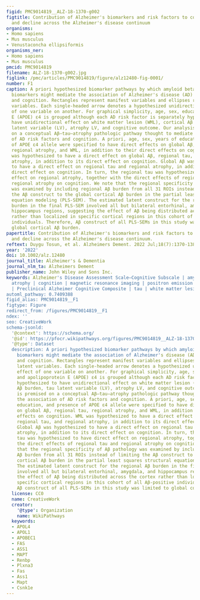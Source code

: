 ```yaml
---
figid: PMC9014819__ALZ-18-1370-g002
figtitle: Contribution of Alzheimer's biomarkers and risk factors to cognitive impairment
  and decline across the Alzheimer's disease continuum
organisms:
- Homo sapiens
- Mus musculus
- Venustaconcha ellipsiformis
organisms_ner:
- Homo sapiens
- Mus musculus
pmcid: PMC9014819
filename: ALZ-18-1370-g002.jpg
figlink: /pmc/articles/PMC9014819/figure/alz12480-fig-0001/
number: F1
caption: A priori hypothesized biomarker pathways by which amyloid beta (Aβ)–tau–atrophy
  biomarkers might mediate the association of Alzheimer's disease (AD) risk factors
  and cognition. Rectangles represent manifest variables and ellipses represent latent
  variables. Each single‐headed arrow denotes a hypothesized unidirectional effect
  of one variable on another. For graphical simplicity, age, sex, education, and apolipoprotein
  E (APOE) ε4 is grouped although each AD risk factor is separately hypothesized to
  have unidirectional effect on white matter lesion (WML), cortical Aβ burden, tau
  latent variable (LV), atrophy LV, and cognitive outcome. Our analysis is premised
  on a conceptual Aβ–tau–atrophy pathologic pathway thought to mediate the association
  of AD risk factors and cognition. A priori, age, sex, years of education, and presence
  of APOE ε4 allele were specified to have direct effects on global Aβ, regional tau,
  regional atrophy, and WML, in addition to their direct effects on cognition. WML
  was hypothesized to have a direct effect on global Aβ, regional tau, and regional
  atrophy, in addition to its direct effect on cognition. Global Aβ was hypothesized
  to have a direct effect on regional tau and regional atrophy, in addition to its
  direct effect on cognition. In turn, the regional tau was hypothesized to have direct
  effect on regional atrophy, together with the direct effects of regional tau and
  regional atrophy on cognition. We note that the regional specificity of Aβ pathology
  was examined by including regional Aβ burden from all 31 ROIs instead of limiting
  the Aβ construct to the global cortical Aβ burden in the partial least squares structural
  equation modeling (PLS‐SEM). The estimated latent construct for the regional Aβ
  burden in the final PLS‐SEM involved all but bilateral entorhinal, amygdala, and
  hippocampus regions, suggesting the effect of Aβ being distributed across the cortex
  rather than localized in specific cortical regions in this cohort of all Aβ‐positive
  individuals. Therefore, Aβ construct of all PLS‐SEMs in this study was limited to
  global cortical Aβ burden.
papertitle: Contribution of Alzheimer's biomarkers and risk factors to cognitive impairment
  and decline across the Alzheimer's disease continuum.
reftext: Duygu Tosun, et al. Alzheimers Dement. 2022 Jul;18(7):1370-1382.
year: '2022'
doi: 10.1002/alz.12480
journal_title: Alzheimer's & Dementia
journal_nlm_ta: Alzheimers Dement
publisher_name: John Wiley and Sons Inc.
keywords: Alzheimer's Disease Assessment Scale–Cognitive Subscale | amyloid beta |
  atrophy | cognition | magnetic resonance imaging | positron emission tomography
  | Preclinical Alzheimer Cognitive Composite | tau | white matter lesions
automl_pathway: 0.7409388
figid_alias: PMC9014819__F1
figtype: Figure
redirect_from: /figures/PMC9014819__F1
ndex: ''
seo: CreativeWork
schema-jsonld:
  '@context': https://schema.org/
  '@id': https://pfocr.wikipathways.org/figures/PMC9014819__ALZ-18-1370-g002.html
  '@type': Dataset
  description: A priori hypothesized biomarker pathways by which amyloid beta (Aβ)–tau–atrophy
    biomarkers might mediate the association of Alzheimer's disease (AD) risk factors
    and cognition. Rectangles represent manifest variables and ellipses represent
    latent variables. Each single‐headed arrow denotes a hypothesized unidirectional
    effect of one variable on another. For graphical simplicity, age, sex, education,
    and apolipoprotein E (APOE) ε4 is grouped although each AD risk factor is separately
    hypothesized to have unidirectional effect on white matter lesion (WML), cortical
    Aβ burden, tau latent variable (LV), atrophy LV, and cognitive outcome. Our analysis
    is premised on a conceptual Aβ–tau–atrophy pathologic pathway thought to mediate
    the association of AD risk factors and cognition. A priori, age, sex, years of
    education, and presence of APOE ε4 allele were specified to have direct effects
    on global Aβ, regional tau, regional atrophy, and WML, in addition to their direct
    effects on cognition. WML was hypothesized to have a direct effect on global Aβ,
    regional tau, and regional atrophy, in addition to its direct effect on cognition.
    Global Aβ was hypothesized to have a direct effect on regional tau and regional
    atrophy, in addition to its direct effect on cognition. In turn, the regional
    tau was hypothesized to have direct effect on regional atrophy, together with
    the direct effects of regional tau and regional atrophy on cognition. We note
    that the regional specificity of Aβ pathology was examined by including regional
    Aβ burden from all 31 ROIs instead of limiting the Aβ construct to the global
    cortical Aβ burden in the partial least squares structural equation modeling (PLS‐SEM).
    The estimated latent construct for the regional Aβ burden in the final PLS‐SEM
    involved all but bilateral entorhinal, amygdala, and hippocampus regions, suggesting
    the effect of Aβ being distributed across the cortex rather than localized in
    specific cortical regions in this cohort of all Aβ‐positive individuals. Therefore,
    Aβ construct of all PLS‐SEMs in this study was limited to global cortical Aβ burden.
  license: CC0
  name: CreativeWork
  creator:
    '@type': Organization
    name: WikiPathways
  keywords:
  - APOL4
  - APOL1
  - APOBEC1
  - FAS
  - ASS1
  - MAPT
  - Renbp
  - Plxna3
  - Fas
  - Ass1
  - Mapt
  - Csnk1e
---
```

